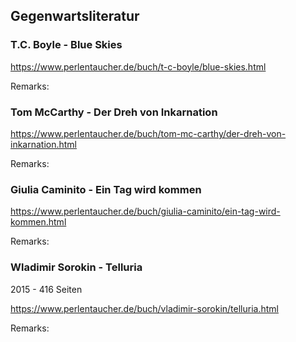   

## Gegenwartsliteratur


### T.C. Boyle - Blue Skies

<https://www.perlentaucher.de/buch/t-c-boyle/blue-skies.html>

  

Remarks:

  

### Tom McCarthy - Der Dreh von Inkarnation

<https://www.perlentaucher.de/buch/tom-mc-carthy/der-dreh-von-inkarnation.html>

  

Remarks:

  

### Giulia Caminito - Ein Tag wird kommen

<https://www.perlentaucher.de/buch/giulia-caminito/ein-tag-wird-kommen.html>

  

Remarks:

  

### Wladimir Sorokin - Telluria

  

2015 - 416 Seiten

<https://www.perlentaucher.de/buch/vladimir-sorokin/telluria.html>

  

Remarks: